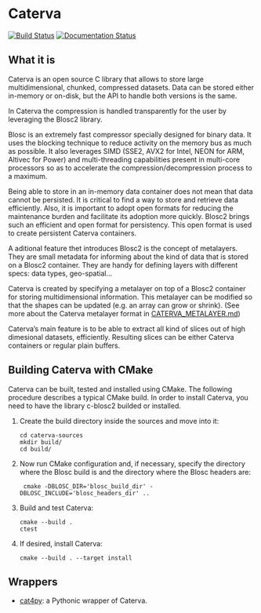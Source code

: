 # Caterva

[![Build Status](https://dev.azure.com/blosc/caterva/_apis/build/status/caterva?branchName=master)](https://dev.azure.com/blosc/caterva/_build/latest?definitionId=3&branchName=master)
[![Documentation Status](https://readthedocs.org/projects/caterva/badge/?version=latest)](https://caterva.readthedocs.io/en/latest/?badge=latest)


## What it is

Caterva is an open source C library that allows to store large multidimensional, chunked,
compressed datasets. Data can be stored either in-memory or on-disk, but the API to handle both
versions is the same. 

In Caterva the compression is handled transparently for the user by leveraging the Blosc2 library.

Blosc is an extremely fast compressor specially designed for binary data. It uses the blocking
technique to reduce activity on the memory bus as much as possible. It also leverages SIMD
(SSE2, AVX2 for Intel, NEON for ARM, Altivec for Power) and multi-threading capabilities
present in multi-core processors so as to accelerate the compression/decompression process
to a maximum.

Being able to store in an in-memory data container does not mean that data cannot be persisted.
It is critical to find a way to store and retrieve data efficiently. Also, it is important to
adopt open formats for reducing the maintenance burden and facilitate its adoption more quickly.
Blosc2 brings such an efficient and open format for persistency. This open format is used to create
persistent Caterva containers.

A aditional feature thet introduces Blosc2 is the concept of metalayers. They are small metadata
for informing about the kind of data that is stored on a Blosc2 container. They are handy for
defining layers with different specs: data types, geo-spatial... 

Caterva is created by specifying a metalayer on top of a Blosc2 container for storing
multidimensional information. This metalayer can be modified so that the shapes can be updated
(e.g. an array can grow or shrink). (See more about the Caterva metalayer format in
[CATERVA_METALAYER.md](CATERVA_METALAYER.md))

Caterva’s main feature is to be able to extract all kind of slices out of high dimesional
datasets, efficiently. Resulting slices can be either Caterva containers or regular plain buffers.


## Building Caterva with CMake

Caterva can be built, tested and installed using CMake. The following procedure describes a
typical CMake build. In order to install Caterva, you need to have the library c-blosc2 builded
 or installed.

1. Create the build directory inside the sources and move into it:
  
    ```
    cd caterva-sources
    mkdir build/
    cd build/
    ```

2. Now run CMake configuration and, if necessary, specify the directory where the Blosc build is
and the directory where the Blosc headers are:
   ```
    cmake -DBLOSC_DIR='blosc_build_dir' -DBLOSC_INCLUDE='blosc_headers_dir' ..
    ```
 
3. Build and test Caterva:

    ```
    cmake --build .
   ctest
   ```
   
4. If desired, install Caterva:
    ```
    cmake --build . --target install
    ```
   

## Wrappers

- [cat4py](https://github.com/Blosc/cat4py): a Pythonic wrapper of Caterva.
